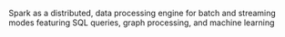 
Spark as a distributed, data processing engine for batch and streaming modes featuring SQL queries, graph processing, and machine learning
